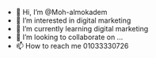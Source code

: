 - 👋 Hi, I’m @Moh-almokadem
- 👀 I’m interested in digital marketing
- 🌱 I’m currently learning digital marketing
- 💞️ I’m looking to collaborate on ...
- 📫 How to reach me 01033330726

<!---
Moh-almokadem/Moh-almokadem is a ✨ special ✨ repository because its `README.md` (this file) appears on your GitHub profile.
You can click the Preview link to take a look at your changes.
--->
